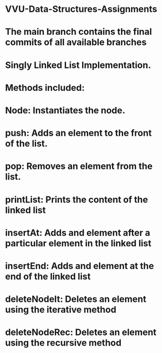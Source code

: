 # VVU-Data-Structures-Assignments
# The main branch contains the final commits of all available branches
#
# Singly Linked List Implementation.
# Methods included:
# Node: Instantiates the node.
# push: Adds an element to the front of the list.
# pop: Removes an element from the list.
# printList: Prints the content of the linked list
# insertAt: Adds and element after a particular element in the linked list
# insertEnd: Adds and element at the end of the linked list
# deleteNodeIt: Deletes an element using the iterative method
# deleteNodeRec: Deletes an element using the recursive method

